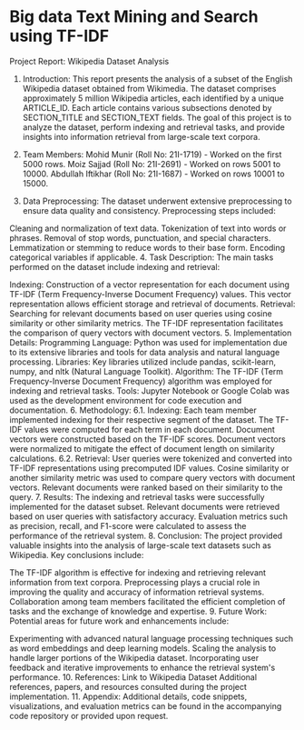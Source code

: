 # Big data Text Mining and Search using TF-IDF

Project Report: Wikipedia Dataset Analysis
1. Introduction:
This report presents the analysis of a subset of the English Wikipedia dataset obtained from Wikimedia. The dataset comprises approximately 5 million Wikipedia articles, each identified by a unique ARTICLE_ID. Each article contains various subsections denoted by SECTION_TITLE and SECTION_TEXT fields. The goal of this project is to analyze the dataset, perform indexing and retrieval tasks, and provide insights into information retrieval from large-scale text corpora.

2. Team Members:
Mohid Munir (Roll No: 21I-1719) - Worked on the first 5000 rows.
Moiz Sajjad (Roll No: 21I-2691) - Worked on rows 5001 to 10000.
Abdullah Iftikhar (Roll No: 21I-1687) - Worked on rows 10001 to 15000.
3. Data Preprocessing:
The dataset underwent extensive preprocessing to ensure data quality and consistency. Preprocessing steps included:

Cleaning and normalization of text data.
Tokenization of text into words or phrases.
Removal of stop words, punctuation, and special characters.
Lemmatization or stemming to reduce words to their base form.
Encoding categorical variables if applicable.
4. Task Description:
The main tasks performed on the dataset include indexing and retrieval:

Indexing: Construction of a vector representation for each document using TF-IDF (Term Frequency-Inverse Document Frequency) values. This vector representation allows efficient storage and retrieval of documents.
Retrieval: Searching for relevant documents based on user queries using cosine similarity or other similarity metrics. The TF-IDF representation facilitates the comparison of query vectors with document vectors.
5. Implementation Details:
Programming Language: Python was used for implementation due to its extensive libraries and tools for data analysis and natural language processing.
Libraries: Key libraries utilized include pandas, scikit-learn, numpy, and nltk (Natural Language Toolkit).
Algorithm: The TF-IDF (Term Frequency-Inverse Document Frequency) algorithm was employed for indexing and retrieval tasks.
Tools: Jupyter Notebook or Google Colab was used as the development environment for code execution and documentation.
6. Methodology:
6.1. Indexing:
Each team member implemented indexing for their respective segment of the dataset.
The TF-IDF values were computed for each term in each document.
Document vectors were constructed based on the TF-IDF scores.
Document vectors were normalized to mitigate the effect of document length on similarity calculations.
6.2. Retrieval:
User queries were tokenized and converted into TF-IDF representations using precomputed IDF values.
Cosine similarity or another similarity metric was used to compare query vectors with document vectors.
Relevant documents were ranked based on their similarity to the query.
7. Results:
The indexing and retrieval tasks were successfully implemented for the dataset subset.
Relevant documents were retrieved based on user queries with satisfactory accuracy.
Evaluation metrics such as precision, recall, and F1-score were calculated to assess the performance of the retrieval system.
8. Conclusion:
The project provided valuable insights into the analysis of large-scale text datasets such as Wikipedia. Key conclusions include:

The TF-IDF algorithm is effective for indexing and retrieving relevant information from text corpora.
Preprocessing plays a crucial role in improving the quality and accuracy of information retrieval systems.
Collaboration among team members facilitated the efficient completion of tasks and the exchange of knowledge and expertise.
9. Future Work:
Potential areas for future work and enhancements include:

Experimenting with advanced natural language processing techniques such as word embeddings and deep learning models.
Scaling the analysis to handle larger portions of the Wikipedia dataset.
Incorporating user feedback and iterative improvements to enhance the retrieval system's performance.
10. References:
Link to Wikipedia Dataset
Additional references, papers, and resources consulted during the project implementation.
11. Appendix:
Additional details, code snippets, visualizations, and evaluation metrics can be found in the accompanying code repository or provided upon request.
